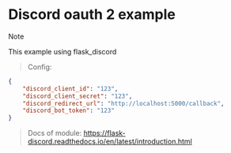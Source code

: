 # Discord oauth 2 example
> [!NOTE]
> This example using flask_discord

> Config:
```json
{
    "discord_client_id": "123",
    "discord_client_secret": "123",
    "discord_redirect_url": "http://localhost:5000/callback",
    "discord_bot_token": "123"
}
```

> Docs of module: https://flask-discord.readthedocs.io/en/latest/introduction.html
